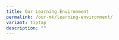 ```yaml
---
title: Our Learning Environment
permalink: /our-mk/learning-environment/
variant: tiptap
description: ""
---
```


